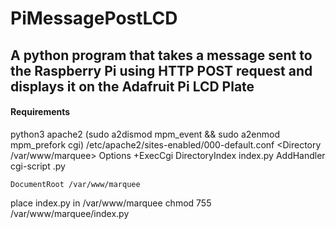 # PiMessagePostLCD

## A python program that takes a message sent to the Raspberry Pi using HTTP POST request and displays it on the Adafruit Pi LCD Plate

#### Requirements

python3
apache2 (sudo a2dismod mpm_event && sudo a2enmod mpm_prefork cgi)
/etc/apache2/sites-enabled/000-default.conf
	<Directory /var/www/marquee>
		Options +ExecCgi
		DirectoryIndex index.py
	</Directory>
	AddHandler cgi-script .py
	
	DocumentRoot /var/www/marquee

place index.py in /var/www/marquee
chmod 755 /var/www/marquee/index.py

